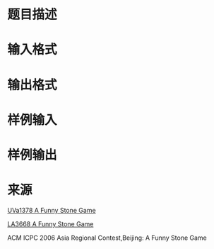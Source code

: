 

# 题目描述



# 输入格式



# 输出格式



# 样例输入



# 样例输出



# 来源


<p>
<a target="_blank" href="http://uva.onlinejudge.org/index.php?option=com_onlinejudge&amp;Itemid=8&amp;page=show_problem&amp;problem=4124">UVa1378 A Funny Stone Game</a> 
</p>
<p>
<a target="_blank" href="https://icpcarchive.ecs.baylor.edu/index.php?option=com_onlinejudge&amp;Itemid=8&amp;page=show_problem&amp;problem=1669">LA3668 A Funny Stone Game</a> 
</p>
<p>
ACM ICPC 2006 Asia Regional Contest,Beijing: A Funny Stone Game
</p>
